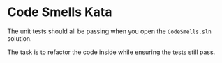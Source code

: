 # Code Smells Kata

The unit tests should all be passing when you open the `CodeSmells.sln` solution.

The task is to refactor the code inside while ensuring the tests still pass. 
